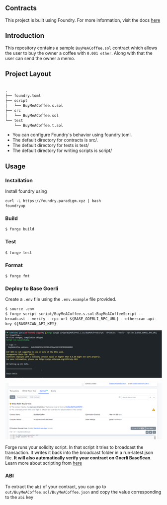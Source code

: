 ## Contracts

This project is built using Foundry. For more information, visit the docs [here](https://book.getfoundry.sh/)

## Introduction

This repository contains a sample `BuyMeACoffee.sol` contract which allows the user to buy the owner a coffee with `0.001 ether`. Along with that the user can send the owner a memo.

## Project Layout

```

.
├── foundry.toml
├── script
│   └── BuyMeACoffee.s.sol
├── src
│   └── BuyMeACoffee.sol
└── test
    └── BuyMeACoffee.t.sol

```

- You can configure Foundry's behavior using foundry.toml.
- The default directory for contracts is src/.
- The default directory for tests is test/
- The default directory for writing scripts is script/

## Usage

### Installation

Install foundry using

```shell
curl -L https://foundry.paradigm.xyz | bash
foundryup
```

### Build

```shell
$ forge build
```

### Test

```shell
$ forge test
```

### Format

```shell
$ forge fmt
```

### Deploy to Base Goerli

Create a `.env` file using the `.env.example` file provided.

```shell
$ source .env
$ forge script script/BuyMeACoffee.s.sol:BuyMeACoffeeScript --broadcast --verify --rpc-url ${BASE_GOERLI_RPC_URL} --etherscan-api-key ${BASESCAN_API_KEY}
```

![Deployment](./assets/deployment.png)

![Verified](./assets/verified.png)

Forge runs your solidity script. In that script it tries to broadcast the transaction. It writes it back into the broadcast folder in a run-latest.json file. **It will also automatically verify your contract on Goerli BaseScan**. Learn more about scripting from [here](https://book.getfoundry.sh/tutorials/solidity-scripting)

### ABI

To extract the `abi` of your contract, you can go to `out/BuyMeACoffee.sol/BuyMeACoffee.json` and copy the value corresponding to the `abi` key
